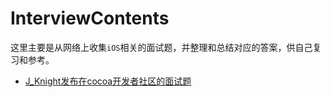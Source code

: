 # InterviewContents

这里主要是从网络上收集`iOS`相关的面试题，并整理和总结对应的答案，供自己复习和参考。

*  [J_Knight发布在cocoa开发者社区的面试题]('./J_Knigth/readme.md')


